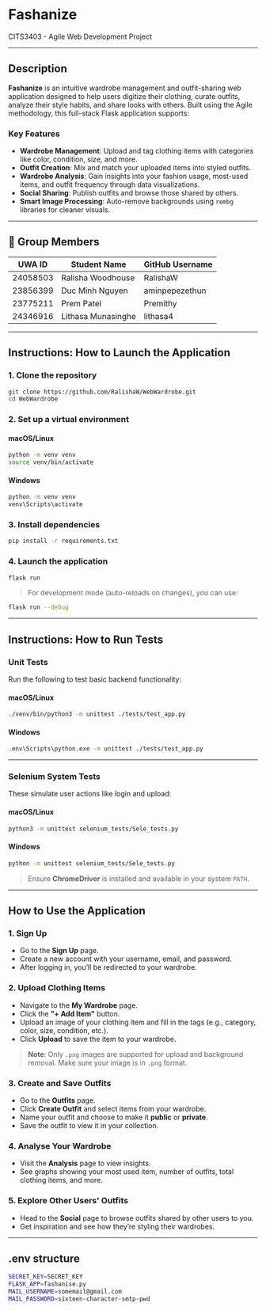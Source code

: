 # Fashanize  
CITS3403 - Agile Web Development Project

---

## Description

**Fashanize** is an intuitive wardrobe management and outfit-sharing web application designed to help users digitize their clothing, curate outfits, analyze their style habits, and share looks with others. Built using the Agile methodology, this full-stack Flask application supports:

### Key Features

- **Wardrobe Management**: Upload and tag clothing items with categories like color, condition, size, and more.
- **Outfit Creation**: Mix and match your uploaded items into styled outfits.
- **Wardrobe Analysis**: Gain insights into your fashion usage, most-used items, and outfit frequency through data visualizations.
- **Social Sharing**: Publish outfits and browse those shared by others.
- **Smart Image Processing**: Auto-remove backgrounds using `rembg` libraries for cleaner visuals.

---

## 👥 Group Members

| UWA ID   | Student Name         | GitHub Username     |
|----------|----------------------|---------------------|
| 24058503 | Ralisha Woodhouse    | RalishaW            |
| 23856399 | Duc Minh Nguyen      | aminpepezethun      |
| 23775211 | Prem Patel           | Premithy            |
| 24346916 | Lithasa Munasinghe   | lithasa4            |

---

## Instructions: How to Launch the Application

### 1. Clone the repository

```bash
git clone https://github.com/RalishaW/WebWardrobe.git
cd WebWardrobe
```

### 2. Set up a virtual environment

#### macOS/Linux

```bash
python -m venv venv
source venv/bin/activate
```

#### Windows

```bash
python -m venv venv
venv\Scripts\activate
```

### 3. Install dependencies

```bash
pip install -r requirements.txt
```

### 4. Launch the application

```bash
flask run
```

> For development mode (auto-reloads on changes), you can use:
```bash
flask run --debug
```

---

## Instructions: How to Run Tests

### Unit Tests

Run the following to test basic backend functionality:

#### macOS/Linux

```bash
./venv/bin/python3 -m unittest ./tests/test_app.py
```

#### Windows

```bash
.env\Scripts\python.exe -m unittest ./tests/test_app.py
```

---

### Selenium System Tests

These simulate user actions like login and upload:

#### macOS/Linux

```bash
python3 -m unittest selenium_tests/Sele_tests.py
```

#### Windows

```bash
python -m unittest selenium_tests/Sele_tests.py
```

> Ensure **ChromeDriver** is installed and available in your system `PATH`.

---

## How to Use the Application

### 1. Sign Up

- Go to the **Sign Up** page.
- Create a new account with your username, email, and password.
- After logging in, you’ll be redirected to your wardrobe.

### 2. Upload Clothing Items

- Navigate to the **My Wardrobe** page.
- Click the **"+ Add Item"** button.
- Upload an image of your clothing item and fill in the tags (e.g., category, color, size, condition, etc.).
- Click **Upload** to save the item to your wardrobe.

> **Note**: Only `.png` images are supported for upload and background removal. Make sure your image is in `.png` format.

### 3. Create and Save Outfits

- Go to the **Outfits** page.
- Click **Create Outfit** and select items from your wardrobe.
- Name your outfit and choose to make it **public** or **private**.
- Save the outfit to view it in your collection.

### 4. Analyse Your Wardrobe

- Visit the **Analysis** page to view insights.
- See graphs showing your most used item, number of outfits, total clothing items, and more.

### 5. Explore Other Users' Outfits

- Head to the **Social** page to browse outfits shared by other users to you.
- Get inspiration and see how they’re styling their wardrobes.

---
## .env structure
```bash
SECRET_KEY=SECRET_KEY 
FLASK_APP=fashanise.py
MAIL_USERNAME=somemail@gmail.com
MAIL_PASSWORD=sixteen-character-smtp-pwd
```